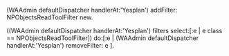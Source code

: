 (WAAdmin defaultDispatcher handlerAt:'Yesplan') addFilter: NPObjectsReadToolFilter new.

((WAAdmin defaultDispatcher handlerAt:'Yesplan') filters select:[:e | e class == NPObjectsReadToolFilter]) do:[:e |
	(WAAdmin defaultDispatcher handlerAt:'Yesplan') removeFilter: e ].